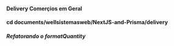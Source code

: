 #### Delivery Comerçios em Geral

#### cd documents/wellsistemasweb/NextJS-and-Prisma/delivery

##### Refatorando o formatQuantity
